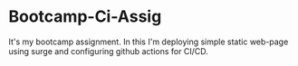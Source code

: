 # Bootcamp-Ci-Assig
It's my bootcamp assignment. In this I'm deploying simple static web-page using surge and configuring github actions for CI/CD.
